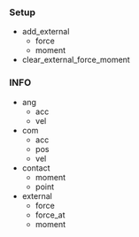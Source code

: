 ### Setup
- add_external
	- force
	- moment
- clear_external_force_moment
### INFO
- ang
	- acc
	- vel
- com
	- acc
	- pos
	- vel
- contact
	- moment
	- point
- external
	- force
	- force_at
	- moment